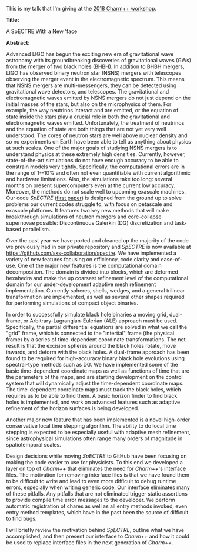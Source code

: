 This is my talk that I'm giving at the [2018 Charm++
workshop](https://charm.cs.illinois.edu/workshops/charmWorkshop2018/).

**Title:**

A SpECTRE With a New 'face

**Abstract:**

Advanced LIGO has begun the exciting new era of gravitational wave astronomy
with its groundbreaking discoveries
of gravitational waves (GWs) from the merger of two black holes (BHBH).  In
addition to BHBH mergers, LIGO has observed binary neutron star (NSNS) mergers
with telescopes observing the merger event in the electromagnetic spectrum. This
means that NSNS mergers are multi-messengers, they can be detected using
gravitational wave detectors, and telescopes. The gravitational and
electromagnetic waves emitted by NSNS mergers do not just depend on the initial
masses of the stars, but also on the microphysics of them. For example, the way
neutrinos interact and are emitted, or the equation of state inside the stars
play a crucial role in both the gravitational and electromagnetic waves
emitted. Unfortunately, the treatment of neutrinos and the equation of state are
both things that are not yet very well understood. The cores of neutron stars
are well above nuclear density and so no experiments on Earth have been able to
tell us anything about physics at such scales. One of the major goals of
studying NSNS mergers is to understand physics at these extremely high
densities. Currently, however, state-of-the-art simulations do not have enough
accuracy to be able to constrain models very tightly. Specifically, the
computational errors are in the range of 1--10% and often not even quantifiable
with current algorithmic and hardware limitations.  Also, the simulations take
too long: several months on present supercomputers even at the current low
accuracy. Moreover, the methods do not scale well to upcoming exascale
machines. Our code *SpECTRE* ([first paper](https://arxiv.org/abs/1609.00098))
is designed from the ground
up to solve problems our current codes struggle to, with focus on petascale and
exascale platforms. It features two key new methods that will make breakthrough
simulations of neutron mergers and core-collapse supernovae possible:
Discontinuous Galerkin (DG) discretization and task-based parallelism.

Over the past year we have ported and cleaned up the majority of the code we
previously had in our private repository and *SpECTRE* is now available
at https://github.com/sxs-collaboration/spectre.  We have implemented a
variety of new features focusing on efficiency, code clarity and
ease-of-use. One of the major new features is the computational domain
decomposition. The domain is divided into blocks, which are deformed hexahedra
and make the up coarsest refinement level of the computational domain for our
under-development adaptive mesh refinement implementation. Currently spheres,
shells, wedges, and a general trilinear transformation are implemented, as well
as several other shapes required for performing simulations of compact object
binaries.

In order to successfully simulate black hole binaries a moving grid, dual-frame,
or Arbitrary-Lagrangian-Eulerian (ALE) approach must be used. Specifically, the
partial differential equations are solved in what we call the "grid" frame,
which is connected to the "intertial" frame (the physical frame) by a series
of time-dependent coordinate transformations. The net result is that the
excision spheres around the black holes rotate, move inwards, and deform with
the black holes. A dual-frame approach has been found to be required for
high-accuracy binary black hole evolutions using spectral-type methods such as
DG. We have implemented some of the basic time-dependent coordinate maps as well
as functions of time that are the parameters of the maps, and are starting
development on the control system that will dynamically adjust the
time-dependent coordinate maps.  The time-dependent coordinate maps must track
the black holes, which requires us to be able to find them. A basic horizon
finder to find black holes is implemented, and work on advanced features such as
adaptive refinement of the horizon surfaces is being developed.

Another major new feature that has been implemented is a novel high-order
conservative local time stepping algorithm. The ability to do local time
stepping is expected to be especially useful with adaptive mesh refinement,
since astrophysical simulations often range many orders of magnitude in
spatiotemporal scales.

Design decisions while moving *SpECTRE* to GitHub have been focusing on
making the code easier to use for physicists. To this end we developed a layer
on top of *Charm++* that eliminates the need for *Charm++*'s
interface files. The motivation for removing interface files is that we have
found them to be difficult to write and lead to even more difficult to debug
runtime errors, especially when writing generic code. Our interface eliminates
many of these pitfalls. Any pitfalls that are not eliminated trigger static
assertions to provide compile time error messages to the developer. We perform
automatic registration of chares as well as all entry methods invoked, even
entry method templates, which have in the past been the source of difficult to
find bugs.

I will briefly review the motivation behind *SpECTRE*, outline what we
have accomplished, and then present our interface to *Charm++* and how it
could be used to replace interface files in the next generation of
*Charm++*.

